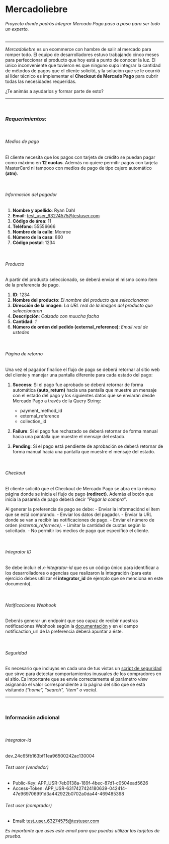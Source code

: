    
# Mercadoliebre

###### Proyecto donde podrás integrar Mercado Pago paso a paso para ser todo un experto.
---

*Mercadoliebre* es un ecommerce con hambre de salir al mercado para romper todo. El equipo de desarrolladores estuvo trabajando cinco meses para perfeccionar el producto que hoy está a punto de conocer la luz. El único inconveniente que tuvieron es que ninguno supo integrar la cantidad de métodos de pagos que el cliente solicitó, y la solución que se le ocurrió al líder técnico es implementar el **Checkout de Mercado Pago** para cubrir todas las necesidades requeridas. 

¿Te animás a ayudarlos y formar parte de esto?


---
<br>

### *Requerimientos:*

<br>

###### Medios de pago

El cliente necesita que los pagos con tarjeta de crédito se puedan pagar como máximo en **12 cuotas**. Además no quiere permitir pagos con tarjeta MasterCard ni tampoco con medios de pago de tipo cajero automático **(atm)**.

<br>

###### Información del pagador

1. **Nombre y apellido**: Ryan Dahl
2. **Email**: test_user_63274575@testuser.com
3. **Código de área**: 11
4. **Teléfono**: 55556666
5. **Nombre de la calle**: Monroe
6. **Número de la casa**: 860
7. **Código postal**: 1234

<br>

###### Producto

A partir del producto seleccionado, se deberá enviar el mismo como ítem de la preferencia de pago.

1. **ID**: 1234
2. **Nombre del producto**: *El nombre del producto que seleccionaron*
3. **Dirección de la imagen**: *La URL real de la imagen del producto que seleccionaron*
4. **Descripción**: *Calzado con muucha facha*
5. **Cantidad**: *1*
6. **Número de orden del pedido (external_reference)**: *Email real de ustedes*

<br>

###### Página de retorno

Una vez el pagador finalice el flujo de pago se deberá retornar al sitio web del cliente y manejar una pantalla diferente para cada estado del pago:

1. **Success**: Si el pago fue aprobado se deberá retornar de forma automática **(auto_return)** hacia una pantalla que muestre un mensaje con el estado del pago y los siguientes datos que se enviarán desde Mercado Pago a través de la Query String:
    - payment_method_id
    - external_reference
    - collection_id

2. **Failure**: Si el pago fue rechazado se deberá retornar de forma manual hacia una pantalla que muestre el mensaje del estado.

3. **Pending**: Si el pago está pendiente de aprobación se deberá retornar de forma manual hacia una pantalla que muestre el mensaje del estado.

<br>

###### Checkout

El cliente solicitó que el Checkout de Mercado Pago se abra en la misma página donde se inicia el flujo de pago **(redirect)**. Además el botón que inicia la pasarela de pago deberá decir *"Pagar la compra"*.

Al generar la preferencia de pago se debe:
    - Enviar la informaciónd el ítem que se está comprando.
    - Enviar los datos del pagador.
    - Enviar la URL donde se van a recibir las notificaciones de pago.
    - Enviar el número de orden *(external_refernece)*.
    - Limitar la cantidad de cuotas según lo solicitado.
    - No permitir los medios de pago que especificó el cliente.

<br>

###### Integrator ID

Se debe incluir el *x-integrator-id* que es un código único para identificar a los desarrolladores o agencias que realizaron la integración (para este ejercicio debes utilizar el **integrator_id** de ejemplo que se menciona en este documento).

<br>

###### Notificaciones Webhook

Deberás generar un endpoint que sea capaz de recibir nuestras notificaciones Webhook según la [documentación] y en el campo notificaction_url de la preferencia deberá apuntar a éste.

<br>

###### Seguridad

Es necesario que incluyas en cada una de tus vistas un [script de seguridad] que sirve para detectar comportamientos inusuales de los compradores en el sitio. Es importante que se envie correctamente el parámetro *view* asignando el valor correspondiente a la página del sitio que se está visitando *("home", "search", "item" o vacío)*.

---

<br>

### Información adicional

<br>

###### integrator-id
dev_24c65fb163bf11ea96500242ac130004

###### Test user (vendedor)

- Public-Key: APP_USR-7eb0138a-189f-4bec-87d1-c0504ead5626
- Access-Token: APP_USR-6317427424180639-042414-47e969706991d3a442922b0702a0da44-469485398

###### Test user (comprador)

- Email: test_user_63274575@testuser.com

*Es importante que uses este email para que puedas utilizar las tarjetas de prueba.* 


<!-- Links -->
[documentación]: https://www.mercadopago.com.ar/developers/es/guides/notifications/webhooks/
[script de seguridad]: https://www.mercadopago.cl/developers/es/guides/manage-account/account/payment-rejections/#bookmark_recomendaciones_para_mejorar_tu_aprobaci%C3%B3n